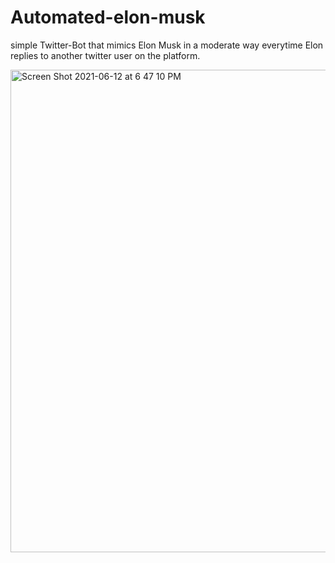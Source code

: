 # Automated-elon-musk


simple Twitter-Bot that mimics Elon Musk in a moderate way everytime Elon replies 
to another twitter user on the platform. 


<img width="772" alt="Screen Shot 2021-06-12 at 6 47 10 PM" src="https://user-images.githubusercontent.com/37674133/121791385-f5971780-cbae-11eb-8a7a-a83befe95628.png">
